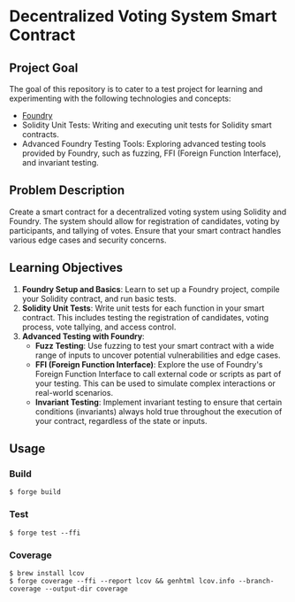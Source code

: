 # Decentralized Voting System Smart Contract

## Project Goal
The goal of this repository is to cater to a test project for learning and experimenting with the following technologies and concepts:
- [Foundry](https://foundry.openzeppelin.com/)
- Solidity Unit Tests: Writing and executing unit tests for Solidity smart contracts.
- Advanced Foundry Testing Tools: Exploring advanced testing tools provided by Foundry, such as fuzzing, FFI (Foreign Function Interface), and invariant testing.

## Problem Description
Create a smart contract for a decentralized voting system using Solidity and Foundry. The system should allow for registration of candidates, voting by participants, and tallying of votes. Ensure that your smart contract handles various edge cases and security concerns.

## Learning Objectives
1. **Foundry Setup and Basics**: Learn to set up a Foundry project, compile your Solidity contract, and run basic tests.
2. **Solidity Unit Tests**: Write unit tests for each function in your smart contract. This includes testing the registration of candidates, voting process, vote tallying, and access control.
3. **Advanced Testing with Foundry**:
   - **Fuzz Testing**: Use fuzzing to test your smart contract with a wide range of inputs to uncover potential vulnerabilities and edge cases.
   - **FFI (Foreign Function Interface)**: Explore the use of Foundry's Foreign Function Interface to call external code or scripts as part of your testing. This can be used to simulate complex interactions or real-world scenarios.
   - **Invariant Testing**: Implement invariant testing to ensure that certain conditions (invariants) always hold true throughout the execution of your contract, regardless of the state or inputs.



## Usage

### Build
```shell
$ forge build
```

### Test
```shell
$ forge test --ffi
```

### Coverage
```shell
$ brew install lcov
$ forge coverage --ffi --report lcov && genhtml lcov.info --branch-coverage --output-dir coverage
```

